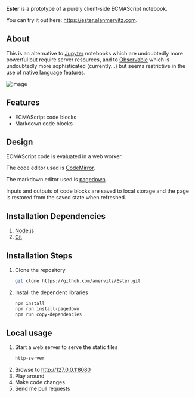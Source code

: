 **Ester** is a prototype 
of a purely client-side ECMAScript notebook.

You can try it out here: https://ester.alanmervitz.com.

## About

This is an alternative to [Jupyter](https://jupyter.org/) notebooks which are undoubtedly more powerful but require server resources, and to [Observable](https://beta.observablehq.com/) which is undoubtedly more sophisticated (currently...) but seems restrictive in the use of native language features.

![image](https://user-images.githubusercontent.com/10599498/51791541-813cb480-216a-11e9-9fba-04a4df4c7d9c.png)

## Features
* ECMAScript code blocks
* Markdown code blocks

## Design
ECMAScript code is evaluated in a web worker.

The code editor used is [CodeMirror](https://codemirror.net/).

The markdown editor used is [pagedown](https://github.com/StackExchange/pagedown).

Inputs and outputs of code blocks are saved to local storage and the page is restored from the saved state when refreshed.

## Installation Dependencies
1. [Node.js](https://nodejs.org/en/)
2. [Git](https://git-scm.com/)

## Installation Steps
1. Clone the repository
   ``` sh
   git clone https://github.com/amervitz/Ester.git
   ```
2. Install the dependent libraries
   ``` sh
   npm install
   npm run install-pagedown
   npm run copy-dependencies
   ```
## Local usage
1. Start a web server to serve the static files
   ``` sh
   http-server
   ```
2. Browse to http://127.0.0.1:8080
3. Play around
4. Make code changes
4. Send me pull requests
